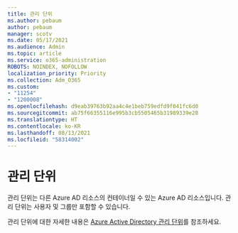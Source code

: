 ```yaml
---
title: 관리 단위
ms.author: pebaum
author: pebaum
manager: scotv
ms.date: 05/17/2021
ms.audience: Admin
ms.topic: article
ms.service: o365-administration
ROBOTS: NOINDEX, NOFOLLOW
localization_priority: Priority
ms.collection: Adm_O365
ms.custom:
- "11254"
- "1200008"
ms.openlocfilehash: d9eab39763b92aa4c4e1beb759edfd9f041fc6d0
ms.sourcegitcommit: ab75f66355116e995b3cb5505465b31989339e28
ms.translationtype: HT
ms.contentlocale: ko-KR
ms.lasthandoff: 08/13/2021
ms.locfileid: "58314002"
---
```

# <a name="administrative-units"></a>관리 단위

관리 단위는 다른 Azure AD 리소스의 컨테이너일 수 있는 Azure AD 리소스입니다. 관리 단위는 사용자 및 그룹만 포함할 수 있습니다.

관리 단위에 대한 자세한 내용은 [Azure Active Directory 관리 단위](https://docs.microsoft.com/azure/active-directory/roles/administrative-units)를 참조하세요.